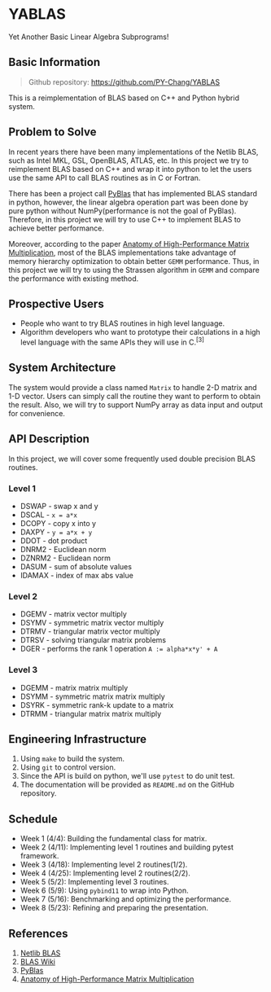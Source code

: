 # YABLAS
Yet Another Basic Linear Algebra Subprograms!

## Basic Information
> Github repository: https://github.com/PY-Chang/YABLAS

This is a reimplementation of BLAS based on C++ and Python hybrid system.

## Problem to Solve
In recent years there have been many implementations of the Netlib BLAS, such as Intel MKL, GSL, OpenBLAS, ATLAS, etc. In this project we try to reimplement BLAS based on C++ and wrap it into python to let the users use the same API to call BLAS routines as in C or Fortran.

There has been a project call [PyBlas](https://github.com/timleslie/pyblas) that has implemented BLAS standard in python, however, the linear algebra operation part was been done by pure python without NumPy(performance is not the goal of PyBlas). Therefore, in this project we will try to use C++ to implement BLAS to achieve better performance.

Moreover, according to the paper [Anatomy of High-Performance Matrix Multiplication](https://web.archive.org/web/20100614031840/http://www.cse.uconn.edu/~huang/spring10_5304/pool/reference/HPMM.pdf), most of the BLAS implementations take advantage of memory hierarchy optimization to obtain better `GEMM` performance. Thus, in this project we will try to using the Strassen algorithm in `GEMM` and compare the performance with existing method. 

## Prospective Users
* People who want to try BLAS routines in high level language.
* Algorithm developers who want to prototype their calculations in a high level language with the same APIs they will use in C.<sup>[3]</sup>

## System Architecture
The system would provide a class named `Matrix` to handle 2-D matrix and 1-D vector. Users can simply call the routine they want to perform to obtain the result. Also, we will try to support NumPy array as data input and output for convenience.

## API Description
In this project, we will cover some frequently used double precision BLAS routines.

### Level 1
* DSWAP - swap x and y
* DSCAL - `x = a*x`
* DCOPY - copy x into y
* DAXPY - `y = a*x + y`
* DDOT - dot product
* DNRM2 - Euclidean norm
* DZNRM2 - Euclidean norm
* DASUM - sum of absolute values
* IDAMAX - index of max abs value

### Level 2
* DGEMV - matrix vector multiply
* DSYMV - symmetric matrix vector multiply
* DTRMV - triangular matrix vector multiply
* DTRSV - solving triangular matrix problems
* DGER - performs the rank 1 operation `A := alpha*x*y' + A`

### Level 3
* DGEMM - matrix matrix multiply
* DSYMM - symmetric matrix matrix multiply
* DSYRK - symmetric rank-k update to a matrix
* DTRMM - triangular matrix matrix multiply

## Engineering Infrastructure
1. Using `make` to build the system. 
2. Using `git` to control version.
3. Since the API is build on python, we'll use `pytest` to do unit test.
4. The documentation will be provided as `README.md` on the GitHub repository. 

## Schedule
* Week 1 (4/4): Building the fundamental class for matrix.
* Week 2 (4/11): Implementing level 1 routines and building pytest framework.
* Week 3 (4/18): Implementing level 2 routines(1/2).
* Week 4 (4/25): Implementing level 2 routines(2/2).
* Week 5 (5/2): Implementing level 3 routines.
* Week 6 (5/9): Using `pybind11` to wrap into Python.
* Week 7 (5/16): Benchmarking and optimizing the performance.
* Week 8 (5/23): Refining and preparing the presentation.


## References
1. [Netlib BLAS](http://www.netlib.org/blas/)
2. [BLAS Wiki](https://zh.wikipedia.org/wiki/BLAS)
3. [PyBlas](https://github.com/timleslie/pyblas)
4. [Anatomy of High-Performance Matrix Multiplication](https://web.archive.org/web/20100614031840/http://www.cse.uconn.edu/~huang/spring10_5304/pool/reference/HPMM.pdf)